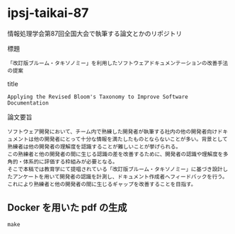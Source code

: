 # ipsj-taikai-87
情報処理学会第87回全国大会で執筆する論文とかのリポジトリ  

標題  
```text
「改訂版ブルーム・タキソノミー」を利用したソフトウェアドキュメンテーションの改善手法の提案
```

title  
```text
Applying the Revised Bloom's Taxonomy to Improve Software Documentation
```

論文要旨  
```text
ソフトウェア開発において、チーム内で熟練した開発者が執筆する社内の他の開発者向けドキュメントは他の開発者にとって十分な情報を満たしたものとならないことが多い。背景として熟練者は他の開発者の理解度を認識することが難しいことが挙げられる。
この熟練者と他の開発者の間に生じる認識の差を改善するために、開発者の認識や理解度を多角的・体系的に評価する枠組みが必要となる。
そこで本稿では教育学にて提唱されている「改訂版ブルーム・タキソノミー」に基づき設計したアンケートを用いて開発者の認識を計測し、ドキュメント作成者へフィードバックを行う。これにより熟練者と他の開発者の間に生じるギャップを改善することを目指す。
```

## Docker を用いた pdf の生成

```shell
make
```
